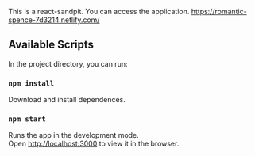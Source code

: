This is a react-sandpit. You can access the application.
https://romantic-spence-7d3214.netlify.com/

## Available Scripts

In the project directory, you can run:

### `npm install`

Download and install dependences.

### `npm start`

Runs the app in the development mode.<br />
Open [http://localhost:3000](http://localhost:3000) to view it in the browser.

